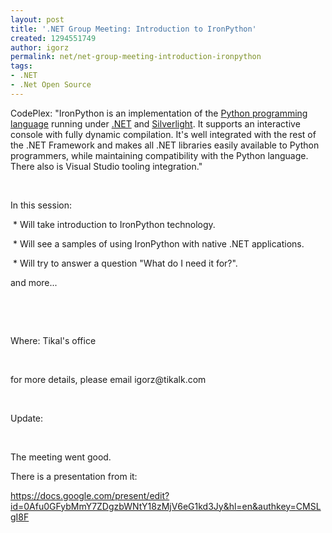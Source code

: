 ```yaml
---
layout: post
title: '.NET Group Meeting: Introduction to IronPython'
created: 1294551749
author: igorz
permalink: net/net-group-meeting-introduction-ironpython
tags:
- .NET
- .Net Open Source
---
```

<p>CodePlex: &quot;IronPython is an implementation of the <a class="externalLink" href="http://www.python.org/">Python programming language</a> running under <a class="externalLink" href="http://www.microsoft.com/NET">.NET</a> and <a class="externalLink" href="http://www.microsoft.com/Silverlight">Silverlight</a>.   It supports an interactive console with fully dynamic compilation.   It's well integrated with the rest of the .NET Framework and makes all  .NET libraries easily available to Python programmers, while maintaining  compatibility with the Python language.  There also is Visual Studio  tooling integration.&quot;</p>
<p>&nbsp;</p>
<p>In this session:</p>
<p>&nbsp;* Will take introduction to IronPython technology.</p>
<p>&nbsp;* Will see a samples of using IronPython with native .NET applications.</p>
<p>&nbsp;* Will try to answer a question &quot;What do I need it for?&quot;.</p>
<p>and more...</p>
<p>&nbsp;</p>
<p>&nbsp;</p>
<p>Where: Tikal's office</p>
<p>&nbsp;</p>
<p>for more details, please email igorz@tikalk.com</p>
<p>&nbsp;</p>
<p>Update:</p>
<p>&nbsp;</p>
<p>The meeting went good.</p>
<p>There is a presentation from it:</p>
<p><a href="https://docs.google.com/present/edit?id=0Afu0GFybMmY7ZDgzbWNtY18zMjV6eG1kd3Jy&amp;hl=en&amp;authkey=CMSLgI8F">https://docs.google.com/present/edit?id=0Afu0GFybMmY7ZDgzbWNtY18zMjV6eG1kd3Jy&amp;hl=en&amp;authkey=CMSLgI8F</a></p>
<p>&nbsp;</p>

